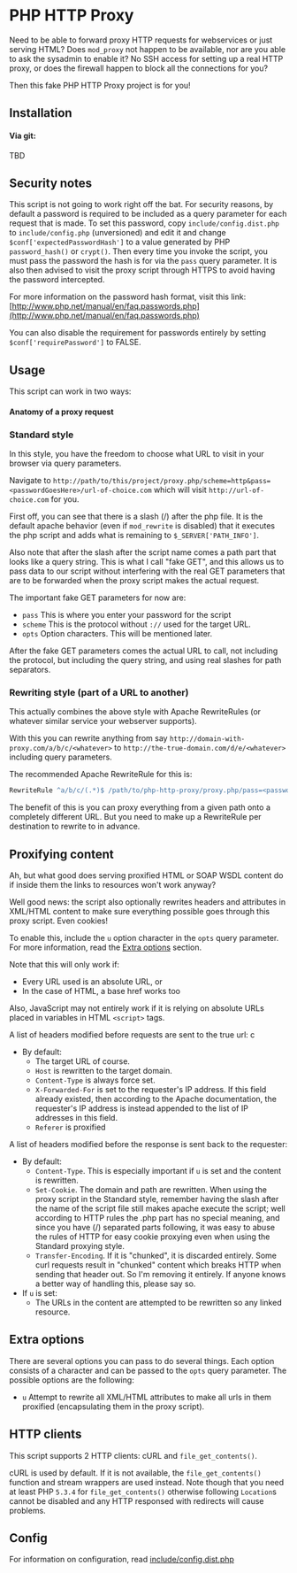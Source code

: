 # PHP HTTP Proxy

Need to be able to forward proxy HTTP requests for webservices or just serving HTML? Does `mod_proxy` not happen to be available, nor are you able to ask the sysadmin to enable it? No SSH access for setting up a real HTTP proxy, or does the firewall happen to block all the connections for you?

Then this fake PHP HTTP Proxy project is for you!

Installation
---


#### Via git:

TBD

Security notes
---
This script is not going to work right off the bat. For security reasons, by default a password is required to be included as a query parameter for each request that is made. To set this password, copy `include/config.dist.php` to `include/config.php` (unversioned) and edit it and change `$conf['expectedPasswordHash']` to a value generated by PHP `password_hash()` or `crypt()`. Then every time you invoke the script, you must pass the password the hash is for via the `pass` query parameter. It is also then advised to visit the proxy script through HTTPS to avoid having the password intercepted.

For more information on the password hash format, visit this link: [http://www.php.net/manual/en/faq.passwords.php](http://www.php.net/manual/en/faq.passwords.php)

You can also disable the requirement for passwords entirely by setting `$conf['requirePassword']` to FALSE.

Usage
---

This script can work in two ways:

#### Anatomy of a proxy request

### Standard style


In this style, you have the freedom to choose what URL to visit in your browser via query parameters.

Navigate to `http://path/to/this/project/proxy.php/scheme=http&pass=<passwordGoesHere>/url-of-choice.com` which will visit `http://url-of-choice.com` for you.

First off, you can see that there is a slash (/) after the php file. It is the default apache behavior (even if `mod_rewrite` is disabled) that it executes the php script and adds what is remaining to `$_SERVER['PATH_INFO']`.

Also note that after the slash after the script name comes a path part that looks like a query string. This is what I call "fake GET", and this allows us to pass data to our script without interfering with the real GET parameters that are to be forwarded when the proxy script makes the actual request.

The important fake GET parameters for now are:

* `pass` This is where you enter your password for the script
* `scheme` This is the protocol without `://` used for the target URL.
* `opts` Option characters. This will be mentioned later.

After the fake GET parameters comes the actual URL to call, not including the protocol, but including the query string, and using real slashes for path separators.

### Rewriting style (part of a URL to another)

This actually combines the above style with Apache RewriteRules (or whatever similar service your webserver supports).

With this you can rewrite anything from say `http://domain-with-proxy.com/a/b/c/<whatever>` to `http://the-true-domain.com/d/e/<whatever>` including query parameters.

The recommended Apache RewriteRule for this is:

```apache
RewriteRule ^a/b/c/(.*)$ /path/to/php-http-proxy/proxy.php/pass=<password>&opts=ur&scheme=http/the-true-domain.com/d/e/$1 [L,NE]
```

The benefit of this is you can proxy everything from a given path onto a completely different URL. But you need to make up a RewriteRule per destination to rewrite to in advance.

Proxifying content
---

Ah, but what good does serving proxified HTML or SOAP WSDL content do if inside them the links to resources won't work anyway?

Well good news: the script also optionally rewrites headers and attributes in XML/HTML content to make sure everything possible goes through this proxy script. Even cookies!

To enable this, include the `u` option character in the `opts` query parameter. For more information, read the [Extra options](#extra-options) section.

Note that this will only work if:

* Every URL used is an absolute URL, or
* In the case of HTML, a base href works too

Also, JavaScript may not entirely work if it is relying on absolute URLs placed in variables in HTML `<script>` tags.

A list of headers modified before requests are sent to the true url:
c
* By default: 
    * The target URL of course.
    * `Host` is rewritten to the target domain.
    * `Content-Type` is always force set.
    * `X-Forwarded-For` is set to the requester's IP address. If this field already existed, then according to the Apache documentation, the requester's IP address is instead appended to the list of IP addresses in this field.
    * `Referer` is proxified

A list of headers modified before the response is sent back to the requester:

* By default:
    * `Content-Type`. This is especially important if `u` is set and the content is rewritten.
    * `Set-Cookie`. The domain and path are rewritten. When using the proxy script in the Standard style, remember having the slash after the name of the script file still makes apache execute the script; well according to HTTP rules the .php part has no special meaning, and since you have (/) separated parts following, it was easy to abuse the rules of HTTP for easy cookie proxying even when using the Standard proxying style.
    * `Transfer-Encoding`. If it is "chunked", it is discarded entirely. Some curl requests result in "chunked" content which breaks HTTP when sending that header out. So I'm removing it entirely. If anyone knows a better way of handling this, please say so.
* If `u` is set:
    * The URLs in the content are attempted to be rewritten so any linked resource.

Extra options
---

There are several options you can pass to do several things. Each option consists of a character and can be passed to the `opts` query parameter. The possible options are the following:

* `u` Attempt to rewrite all XML/HTML attributes to make all urls in them proxified (encapsulating them in the proxy script).

HTTP clients
---

This script supports 2 HTTP clients: cURL and `file_get_contents()`.

cURL is used by default. If it is not available, the `file_get_contents()` function and stream wrappers are used instead. Note though that you need at least PHP `5.3.4` for `file_get_contents()` otherwise following `Location`s cannot be disabled and any HTTP responsed with redirects will cause problems.


Config
---
For information on configuration, read [include/config.dist.php](include/config.dist.php)
